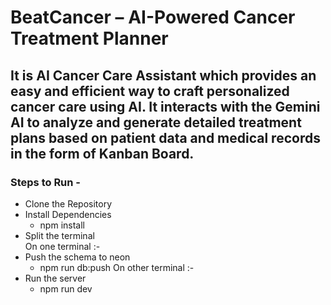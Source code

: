 # BeatCancer – AI-Powered Cancer Treatment Planner

## It is AI Cancer Care Assistant which provides an easy and efficient way to craft personalized cancer care using AI. It interacts with the Gemini AI to analyze and generate detailed treatment plans based on patient data and medical records in the form of Kanban Board.

### Steps to Run - 

- Clone the Repository
- Install Dependencies
    - npm install
- Split the terminal 
<br />On one terminal :- 
- Push the schema to neon
    - npm run db:push
On other terminal :- 
- Run the server
    - npm run dev 
